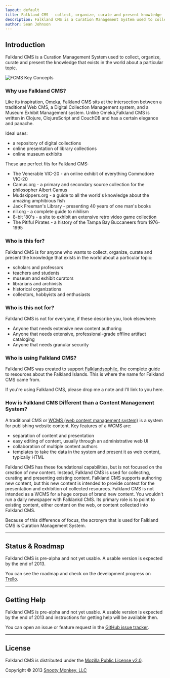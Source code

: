 ```yaml
---
layout: default
title: Falkland CMS - collect, organize, curate and present knowledge
description: Falkland CMS is a Curation Management System used to collect, organize, curate and present the knowledge that exists in the world about a particular topic.
author: Sean Johnson
---
```


## Introduction

Falkland CMS is a Curation Management System used to collect, organize, curate and present the knowledge that exists in the world about a particular topic.

![FCMS Key Concepts]({{site.url}}/assets/img/FCMS-High-level.png "FCMS Key Concepts")

### Why use Falkland CMS?

Like its inspiration, [Omeka](http://omeka.org/about/), Falkland CMS sits at the intersection between a traditional Web CMS, a Digital Collection Management system, and a Museum Exhibit Management system. Unlike Omeka,Falkland CMS is written in Clojure, ClojureScript and CouchDB and has a certain elegance and panache.

Ideal uses:

* a repository of digital collections
* online presentation of library collections
* online museum exhibits

These are perfect fits for Falkland CMS:

* The Venerable VIC-20 - an online exhibit of everything Commodore VIC-20
* Camus.org - a primary and secondary source collection for the philosopher Albert Camus
* Mudskippers.org - a guide to all the world's knowledge about the amazing amphibious fish
* Jack Freeman's Library - presenting 40 years of one man's books
* nil.org - a complete guide to nihilism 
* 8-bit '80's - a site to exhibit an extensive retro video game collection
* The Pitiful Pirates - a history of the Tampa Bay Buccaneers from 1976-1995

### Who is this for?

Falkland CMS is for anyone who wants to collect, organize, curate and present the knowledge that exists in the world about a particular topic:

* scholars and professors
* teachers and students
* museum and exhibit curators
* librarians and archivists
* historical organizations
* collectors, hobbyists and enthusiasts

### Who is this not for?

Falkland CMS is not for everyone, if these describe you, look elsewhere:

* Anyone that needs extensive new content authoring
* Anyone that needs extensive, professional-grade offline artifact cataloging
* Anyone that needs granular security

### Who is using Falkland CMS?

Falkland CMS was created to support [Falklandsophile](http://falklandsophile.com), the complete guide to resources about the Falkland Islands. This is where the name for Falkland CMS came from.

If you're using Falkland CMS, please drop me a note and I'll link to you here.

### How is Falkland CMS Different than a Content Management System?

A traditional CMS or [WCMS (web content management system)](http://en.wikipedia.org/wiki/Web_content_management_system) is a system for publishing website content. Key features of a WCMS are:

* separation of content and presentation
* easy editing of content, usually through an administrative web UI
* collaboration of multiple content authors
* templates to take the data in the system and present it as web content, typically HTML

Falkland CMS has these foundational capabilities, but is not focused on the creation of *new* content. Instead, Falkland CMS is used for collecting, curating and presenting existing content. Falkland CMS supports authoring new content, but this new content is intended to provide context for the presentation and exhibition of collected resources. Falkland CMS is not intended as a WCMS for a huge corpus of brand new content. You wouldn't run a daily newspaper with Falklankd CMS. Its primary role is to point to existing content, either content on the web, or content collected into Falkland CMS.

Because of this difference of focus, the acronym that is used for Falkland CMS is Curation Management System. 

---

## <a id="status"></a> Status &amp; Roadmap

Falkland CMS is pre-alpha and not yet usable. A usable version is expected by the end of 2013.

You can see the roadmap and check on the development progress on [Trello](https://trello.com/b/UgzPjFAX/falkland-cms).

---

## <a id="help"></a> Getting Help

Falkland CMS is pre-alpha and not yet usable. A usable version is expected by the end of 2013 and instructions for getting help will be available then.

You can open an issue or feature request in the [GitHub issue tracker](https://github.com/SnootyMonkey/Falkland-CMS/issues).

---

## <a id="license"></a> License

Falkland CMS is distributed under the [Mozilla Public License v2.0](http://www.mozilla.org/MPL/2.0/).

Copyright © 2013 [Snooty Monkey, LLC](http://snootymonkey.com/)